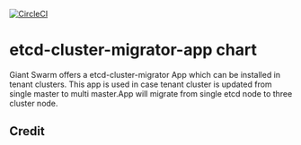[![CircleCI](https://circleci.com/gh/giantswarm/{APP-NAME}-app.svg?style=shield)](https://circleci.com/gh/giantswarm/{APP-NAME}-app)

# etcd-cluster-migrator-app chart

Giant Swarm offers a etcd-cluster-migrator App which can be installed in tenant clusters.
This app is used in case tenant cluster is updated from single master to multi master.App will migrate from single etcd node to three cluster node.

## Credit
